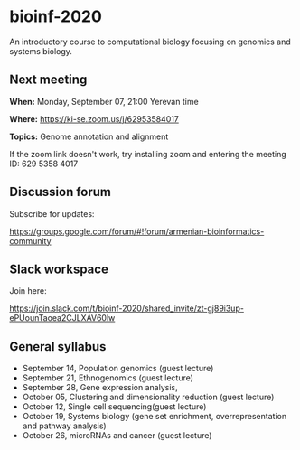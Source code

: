 # bioinf-2020
An introductory course to computational biology focusing on genomics and systems biology. 

## Next meeting 

**When:** Monday, September 07, 21:00 Yerevan time

**Where:** https://ki-se.zoom.us/j/62953584017 

**Topics:** Genome annotation and alignment


If the zoom link doesn't work, try installing zoom and entering the meeting ID: 629 5358 4017

## Discussion forum

Subscribe for updates: 

https://groups.google.com/forum/#!forum/armenian-bioinformatics-community 

## Slack workspace 

Join here:

https://join.slack.com/t/bioinf-2020/shared_invite/zt-gj89i3up-ePUounTaoea2CJLXAV60lw 

## General syllabus 
- September 14, Population genomics (guest lecture)
- September 21, Ethnogenomics (guest lecture)
- September 28, Gene expression analysis, 
- October 05, Clustering and dimensionality reduction (guest lecture)
- October 12, Single cell sequencing(guest lecture)
- October 19, Systems biology (gene set enrichment, overrepresentation and pathway analysis)
- October 26, microRNAs and cancer (guest lecture)
